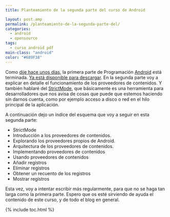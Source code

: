 ```yaml
---
title: Planteamiento de la segunda parte del curso de Android

layout: post.amp
permalink: /planteamiento-de-la-segunda-parte-del/
categories:
  - android
  - opensource
tags:
  - curso android pdf
main-class: "android"
color: "#689F38"
---
```

[<amp-img on="tap:lightbox1" role="button" tabindex="0" layout="responsive" src="" id="logo"  class="icono" height="128px" width="128px" />][1]

Como <a target="_blank" href="/terminada-la-primera-parte-del-manual">dije hace unos días</a>, la primera parte de Programación <a target="_blank" href="/search/label/android">Android</a> está terminada. [Ya está disponible para descargar][2]. En la segunda parte voy a explicar en detalle el funcionamiento de los proveedores de contenidos. Y también hablaré del <a target="_blank" href="http://developer.android.com/reference/android/os/StrictMode.html">StrictMode</a>, que básicamente es una herramienta para desarrolladores que nos avisa de cosas que puede que estemos haciendo sin darnos cuenta, como por ejemplo acceso a disco o red en el hilo principal de la aplicación.

A continuación dejo un índice del esquema que voy a seguir en esta segunda parte:



  * StrictMode
  * Introducción a los proveedores de contenidos.
  * Explorando los proveedores propios de Android.
  * Arquitectura de los proveedores de contenidos.
  * Implementando proveedores de contenidos
  * Usando proveedores de contenidos
  * Añadir registros
  * Eliminar registros
  * Obtener un recuento de los registros
  * Mostrar registros

<p class="alert">
  Esta vez, voy a intentar escribir más regularmente, para que no se haga tan larga como la primera parte. Espero que os esté sirviendo de ayuda el contenido de este curso, y de todo el blog en general.
</p>



 [1]: https://elbauldelprogramador.com/assets/img/2013/07/iconoAndroid.png
 [2]: https://elbauldelprogramador.com/disponible-la-primera-parte-del-curso/

{% include toc.html %}

